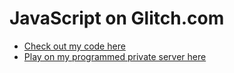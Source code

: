 # JavaScript on Glitch.com

- [Check out my code here](https://glitch.com/edit/#!/freddy-arrasio-4th-edition)
- [Play on my programmed private server here](https://freddy-arrasio-4th-edition.glitch.me/)
